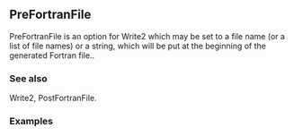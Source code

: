 ##  PreFortranFile 

PreFortranFile is an option for Write2 which may be set to a file name (or a list of file names) or a string, which will be put at the beginning of the generated Fortran file..

###  See also 

Write2, PostFortranFile.

###  Examples 